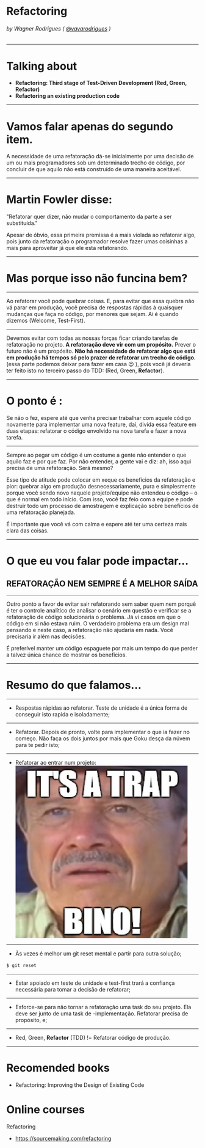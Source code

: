 Refactoring
===


######  by Wagner Rodrigues ( [@vavarodrigues](https://github.com/vavarodrigues) )

---

# Talking about

- **Refactoring: Third stage of Test-Driven Development (Red, Green, Refactor)**
- **Refactoring an existing production code**

---

# Vamos falar apenas do segundo item.

A necessidade de uma refatoração dá-se inicialmente por uma decisão de um ou mais programadores sob um determinado trecho de código, por concluir de que aquilo não está construído de uma maneira aceitável.


---


# Martin Fowler disse:

"Refatorar quer dizer, não mudar o comportamento da parte a ser substituída."

Apesar de óbvio, essa primeira premissa é a mais violada ao refatorar algo, pois junto da refatoração o programador resolve fazer umas coisinhas a mais para aproveitar já que ele esta refatorando.


---


# Mas porque isso não funcina bem?


---


Ao refatorar você pode quebrar coisas. E, para evitar que essa quebra não vá parar em produção, você precisa de respostas rápidas à quaisquer mudanças que faça no código, por menores que sejam. Ai é quando dizemos (Welcome, Test-First).


---


Devemos evitar com todas as nossas forças ficar criando tarefas de refatoração no projeto. **A refatoração deve vir com um propósito.** Prever o futuro não é um propósito. **Não há necessidade de refatorar algo que está em produção há tempos só pelo prazer de refatorar um trecho de código.** (essa parte podemos deixar para fazer em casa :wink: ), pois você já deveria ter feito isto no terceiro passo do TDD: (Red, Green, **Refactor**).


---


# O ponto é :

Se não o fez, espere até que venha precisar trabalhar com aquele código novamente para implementar uma nova feature, daí, divida essa feature em duas etapas: refatorar o código envolvido na nova tarefa e fazer a nova tarefa.


---



 Sempre ao pegar um código é um costume a gente não entender o que aquilo faz e por que faz. Por não entender, a gente vai e diz: ah, isso aqui precisa de uma refatoração. Será mesmo?

Esse tipo de atitude pode colocar em xeque os benefícios da refatoração e pior: quebrar algo em produção desnecessariamente, pura e simplesmente porque você sendo novo naquele projeto/equipe não entendeu o código – o que é normal em todo início. Com isso, você faz feio com a equipe e pode destruir todo um processo de amostragem e explicação sobre benefícios de uma refatoração planejada.

É importante que você vá com calma e espere até ter uma certeza mais clara das coisas.


---

# O que eu vou falar pode impactar... 

## REFATORAÇÃO NEM SEMPRE É A MELHOR SAÍDA 

---


Outro ponto a favor de evitar sair refatorando sem saber quem nem porquê é ter o controle analítico de analisar o cenário em questão e verificar se a refatoração de código solucionaria o problema. Já vi casos em que o código em si não estava ruim. O verdadeiro problema era um design mal pensando e neste caso, a refatoração não ajudaria em nada. Você precisaria ir além nas decisões.

É preferível manter um código espaguete por mais um tempo do que perder a talvez única chance de mostrar os benefícios.


---


# Resumo do que falamos...

---
- Respostas rápidas ao refatorar. Teste de unidade é a única forma de conseguir isto rapida e isoladamente;
---

- Refatorar. Depois de pronto, volte para implementar o que ia fazer no começo. Não faça os dois juntos por mais que Goku desça da núvem para te pedir isto;

---
- Refatorar ao entrar num projeto:  ![](images/its-a-trap.jpeg)

---
- Às vezes é melhor um git reset mental e partir para outra solução;

```html
$ git reset 
```


---
- Estar apoiado em teste de unidade e test-first trará a confiança necessária para tomar a decisão de refatorar;
---
- Esforce-se para não tornar a refatoração uma task do seu projeto. Ela deve ser junto de uma task de -implementação. Refatorar precisa de propósito, e;
---
- Red, Green, **Refactor** (TDD) != Refatorar código de produção.
---

# Recomended books

* Refactoring: Improving the Design of Existing Code

# Online courses

Refactoring


* https://sourcemaking.com/refactoring




